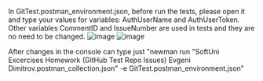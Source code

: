 In GitTest.postman_environment.json, before run the tests, 
please open it and type your values for variables: AuthUserName and AuthUserToken.
Other variables CommentID and IssueNumber are used in tests and they are no
need to be changed.
![image](https://user-images.githubusercontent.com/30266187/110015618-beea6f00-7d2c-11eb-8bcc-8d29f0723bc4.png)
![image](https://user-images.githubusercontent.com/30266187/110015814-fbb66600-7d2c-11eb-936b-e59f61984b8b.png)


After changes in the console can type just "newman run "SoftUni Excercises Homework (GitHub Test Repo Issues) Evgeni Dimitrov.postman_collection.json" -e GitTest.postman_environment.json"
